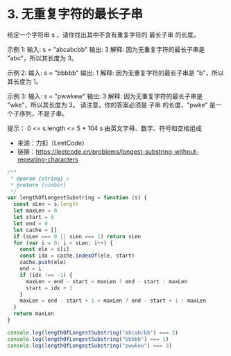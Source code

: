 # 3. 无重复字符的最长子串

给定一个字符串 s ，请你找出其中不含有重复字符的 最长子串 的长度。

示例 1:
输入: s = "abcabcbb"
输出: 3
解释: 因为无重复字符的最长子串是 "abc"，所以其长度为 3。

示例 2:
输入: s = "bbbbb"
输出: 1
解释: 因为无重复字符的最长子串是 "b"，所以其长度为 1。

示例 3:
输入: s = "pwwkew"
输出: 3
解释: 因为无重复字符的最长子串是 "wke"，所以其长度为 3。
请注意，你的答案必须是 子串 的长度，"pwke" 是一个子序列，不是子串。

提示：
0 <= s.length <= 5 \* 104
s 由英文字母、数字、符号和空格组成

- 来源：力扣（LeetCode）
- 链接：https://leetcode.cn/problems/longest-substring-without-repeating-characters

```javascript
/**
 * @param {string} s
 * @return {number}
 */
var lengthOfLongestSubstring = function (s) {
  const sLen = s.length
  let maxLen = 0
  let start = 0
  let end = 0
  let cache = []
  if (sLen === 0 || sLen === 1) return sLen
  for (var i = 0; i < sLen; i++) {
    const ele = s[i]
    const idx = cache.indexOf(ele, start)
    cache.push(ele)
    end = i
    if (idx !== -1) {
      maxLen = end - start > maxLen ? end - start : maxLen
      start = idx + 1
    }
    maxLen = end - start + 1 > maxLen ? end - start + 1 : maxLen
  }
  return maxLen
}

console.log(lengthOfLongestSubstring("abcabcbb") === 3)
console.log(lengthOfLongestSubstring("bbbbb") === 1)
console.log(lengthOfLongestSubstring("pwwkew") === 3)
```
